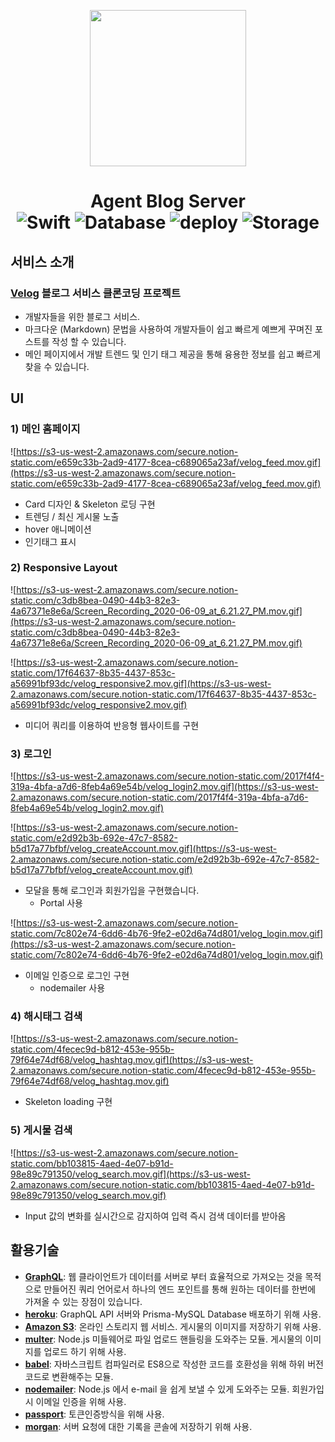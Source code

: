 <p align="center" >
<a href="https://agent-blog.herokuapp.com/" align="center"> <img src="https://user-images.githubusercontent.com/13609011/84003962-c3ecde80-a9a5-11ea-8722-8a7e9d99681f.png" width="250" height="250" align="center"/></a>
</p>
<h1 align="center">
  Agent Blog Server </br>  <img alt="Swift" src="https://img.shields.io/badge/API-GraphQL-red.svg"> <img alt="Database" src="https://img.shields.io/badge/Database-Prisma_MySQL-blue.svg"> <img alt="deploy" src="https://img.shields.io/badge/deploy-Heroku-purple.svg"> <img alt="Storage" src="https://img.shields.io/badge/storage-AWS S3-orange.svg">
</h1>



## 서비스 소개

### [Velog](https://velog.io/) 블로그 서비스 클론코딩 프로젝트
- 개발자들을 위한 블로그 서비스.
- 마크다운 (Markdown) 문법을 사용하여 개발자들이 쉽고 빠르게 예쁘게 꾸며진 포스트를 작성 할 수 있습니다.
- 메인 페이지에서 개발 트렌드 및 인기 태그 제공을 통해 융용한 정보를 쉽고 빠르게 찾을 수 있습니다.


## UI

### 1) 메인 홈페이지

![https://s3-us-west-2.amazonaws.com/secure.notion-static.com/e659c33b-2ad9-4177-8cea-c689065a23af/velog_feed.mov.gif](https://s3-us-west-2.amazonaws.com/secure.notion-static.com/e659c33b-2ad9-4177-8cea-c689065a23af/velog_feed.mov.gif)

- Card 디자인 & Skeleton 로딩 구현
- 트렌딩 / 최신 게시물 노출
- hover 애니메이션
- 인기태그 표시

### 2) Responsive Layout

![https://s3-us-west-2.amazonaws.com/secure.notion-static.com/c3db8bea-0490-44b3-82e3-4a67371e8e6a/Screen_Recording_2020-06-09_at_6.21.27_PM.mov.gif](https://s3-us-west-2.amazonaws.com/secure.notion-static.com/c3db8bea-0490-44b3-82e3-4a67371e8e6a/Screen_Recording_2020-06-09_at_6.21.27_PM.mov.gif)

![https://s3-us-west-2.amazonaws.com/secure.notion-static.com/17f64637-8b35-4437-853c-a56991bf93dc/velog_responsive2.mov.gif](https://s3-us-west-2.amazonaws.com/secure.notion-static.com/17f64637-8b35-4437-853c-a56991bf93dc/velog_responsive2.mov.gif)

- 미디어 쿼리를 이용하여 반응형 웹사이트를 구현

### 3) 로그인

![https://s3-us-west-2.amazonaws.com/secure.notion-static.com/2017f4f4-319a-4bfa-a7d6-8feb4a69e54b/velog_login2.mov.gif](https://s3-us-west-2.amazonaws.com/secure.notion-static.com/2017f4f4-319a-4bfa-a7d6-8feb4a69e54b/velog_login2.mov.gif)

![https://s3-us-west-2.amazonaws.com/secure.notion-static.com/e2d92b3b-692e-47c7-8582-b5d17a77bfbf/velog_createAccount.mov.gif](https://s3-us-west-2.amazonaws.com/secure.notion-static.com/e2d92b3b-692e-47c7-8582-b5d17a77bfbf/velog_createAccount.mov.gif)

- 모달을 통해 로그인과 회원가입을 구현했습니다.
    - Portal 사용

![https://s3-us-west-2.amazonaws.com/secure.notion-static.com/7c802e74-6dd6-4b76-9fe2-e02d6a74d801/velog_login.mov.gif](https://s3-us-west-2.amazonaws.com/secure.notion-static.com/7c802e74-6dd6-4b76-9fe2-e02d6a74d801/velog_login.mov.gif)

- 이메일 인증으로 로그인 구현
    - nodemailer 사용

### 4) 해시태그 검색

![https://s3-us-west-2.amazonaws.com/secure.notion-static.com/4fecec9d-b812-453e-955b-79f64e74df68/velog_hashtag.mov.gif](https://s3-us-west-2.amazonaws.com/secure.notion-static.com/4fecec9d-b812-453e-955b-79f64e74df68/velog_hashtag.mov.gif)

- Skeleton loading 구현

### 5) 게시물 검색

![https://s3-us-west-2.amazonaws.com/secure.notion-static.com/bb103815-4aed-4e07-b91d-98e89c791350/velog_search.mov.gif](https://s3-us-west-2.amazonaws.com/secure.notion-static.com/bb103815-4aed-4e07-b91d-98e89c791350/velog_search.mov.gif)

- Input 값의 변화를 실시간으로 감지하여 입력 즉시 검색 데이터를 받아옴


## 활용기술
- **[GraphQL]()**: 웹 클라이언트가 데이터를 서버로 부터 효율적으로 가져오는 것을 목적으로 만들어진 쿼리 언어로서 하나의 엔드 포인트를 통해 원하는 데이터를 한번에 가져올 수 있는 장점이 있습니다.
- **[heroku]()**: GraphQL API 서버와 Prisma-MySQL Database 배포하기 위해 사용.
- **[Amazon S3]()**: 온라인 스토리지 웹 서비스. 게시물의 이미지를 저장하기 위해 사용.
- **[multer]()**: Node.js 미들웨어로 파일 업로드 핸들링을 도와주는 모듈. 게시물의 이미지를 업로드 하기 위해 사용.
- **[babel]()**: 자바스크립트 컴파일러로 ES8으로 작성한 코드를 호환성을 위해 하위 버전 코드로 변환해주는 모듈.
- **[nodemailer]()**: Node.js 에서 e-mail 을 쉽게 보낼 수 있게 도와주는 모듈. 회원가입 시 이메일 인증을 위해 사용.
- **[passport]()**: 토큰인증방식을 위해 사용.
- **[morgan]()**: 서버 요청에 대한 기록을 콘솔에 저장하기 위해 사용.

